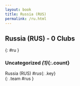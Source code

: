 ```yaml
---
layout: book
title: Russia (RUS)
permalink: /ru.html
---
```


## Russia (RUS) - 0 Clubs
{: #ru }









### Uncategorized _(1)_{:.count}

Russia  (RUS)  _#rus_{: .key} <br>
{: .team #rus }


 
